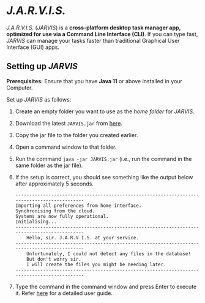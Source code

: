 # _J.A.R.V.I.S._

_J.A.R.V.I.S._ (_JARVIS_) is a **cross-platform desktop task manager app, optimized for use via a Command Line Interface (CLI)**. 
If you can type fast, _JARVIS_ can manage your tasks faster than traditional Graphical User Interface (GUI) apps.

## Setting up _JARVIS_

**Prerequisites:** Ensure that you have **Java 11** or above installed in your Computer.

Set up _JARVIS_ as follows:
1. Create an empty folder you want to use as the _home folder_ for _JARVIS_.
1. Download the latest `JARVIS.jar` from [here](https://github.com/iamakilahamed/ip/releases).
1. Copy the jar file to the folder you created earlier.
1. Open a command window to that folder.
1. Run the command `java -jar JARVIS.jar` (i.e., run the command in the same folder as the jar file).
1. If the setup is correct, you should see something like the output below after approximately 5 seconds.

   ```
   --------------------------------------------------------------------------------------------
   Importing all preferences from home interface.
   Synchronising from the cloud.
   Systems are now fully operational.
   Initialising...
   --------------------------------------------------------------------------------------------
       Hello, sir. J.A.R.V.I.S. at your service.
   --------------------------------------------------------------------------------------------
	   Unfortunately, I could not detect any files in the database!
	   But don't worry sir.
	   I will create the files you might be needing later.
   --------------------------------------------------------------------------------------------
   ```
1. Type the command in the command window and press Enter to execute it. Refer [here](https://iamakilahamed.github.io/ip/) 
   for a detailed user guide.